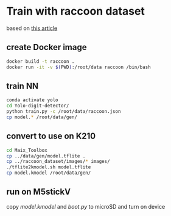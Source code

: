 # Train with raccoon dataset
based on [this article](https://raspberrypi.mongonta.com/howto-make-kmodel-on-ubuntu/)
## create Docker image
```bash
docker build -t raccoon .
docker run -it -v $(PWD):/root/data raccoon /bin/bash
```
## train NN
```bash
conda activate yolo
cd Yolo-digit-detector/
python train.py -c /root/data/raccoon.json
cp model.* /root/data/gen/
```
## convert to use on K210
```bash
cd Maix_Toolbox
cp ../data/gen/model.tflite .
cp ../raccoon_dataset/images/* images/
./tflite2kmodel.sh model.tflite
cp model.kmodel /root/data/gen/
```
## run on M5stickV
copy *model.kmodel* and *boot.py* to microSD and turn on device